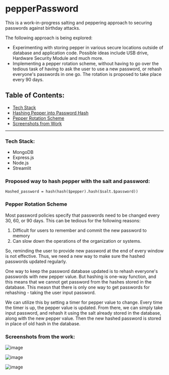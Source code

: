 # pepperPassword

This is a work-in-progress salting and peppering approach to securing passwords against birthday attacks. 

The following approach is being explored:

<ul>
  <li>Experimenting with storing pepper in various secure locations outside of database and application code. Possible ideas include USB drive, Hardware Security Module and much more.</li>
  <li>Implementing a pepper rotation scheme, without having to go over the tedious task of having to ask the user to use a new password, or rehash everyone's passwords in one go. The rotation is proposed to take place every 90 days.</li>
</ul>

<h2>Table of Contents:</h2>

<ul>
  <li><a href="#techstack">Tech Stack</a></li>
  <li><a href="#hash">Hashing Pepper into Password Hash</a></li>
  <li><a href="#rotation">Pepper Rotation Scheme</a></li>
  <li><a href="#screenshots">Screenshots from Work</a></li>
</ul>

<hr>

<h3 id="techstack">Tech Stack:</h3>

<ul>
  <li>MongoDB</li>
  <li>Express.js</li>
  <li>Node.js</li>
  <li>Streamlit</li>
</ul>

<h3 id="hash">Proposed way to hash pepper with the salt and password:</h3>

```Hashed_password = hash(hash($pepper).hash($salt.$password))```

<h3 id="rotation">Pepper Rotation Scheme</h3>

Most password policies specify that passwords need to be changed every 30, 60, or 90 days. This can be tedious for the following reasons:

<ol>
  <li>Difficult for users to remember and commit the new password to memory</li>
  <li>Can slow down the operations of the organization or systems.</li>
</ol>

So, reminding the user to provide new password at the end of every window is not effective. Thus, we need a new way to make sure the hashed passwords updated regularly.

One way to keep the password database updated is to rehash everyone's passwords with new pepper value. But hashing is one-way function, and this means that we cannot get password from the hashes stored in the database. This measn that there is only one way to get passwords for rehashing - taking the user input password.

We can utilize this by setting a timer for pepper value to change. Every time the timer is up, the pepper value is updated. From there, we can simply take input password, and rehash it using the salt already stored in the database, along with the new pepper value. Then the new hashed password is stored in place of old hash in the database.

<h3 id="screenshots">Screenshots from the work:</h3>

![image](https://github.com/ShreeluSantosh/pepperPassword/assets/94289402/eb890ec3-3262-4bdd-b0fc-ea6ae86151af)

![image](https://github.com/ShreeluSantosh/pepperPassword/assets/94289402/b27ce45e-a082-47f1-9748-fdde58864a37)

![image](https://github.com/ShreeluSantosh/pepperPassword/assets/94289402/b66c35ad-3f05-4589-95f8-250ed82279a1)
